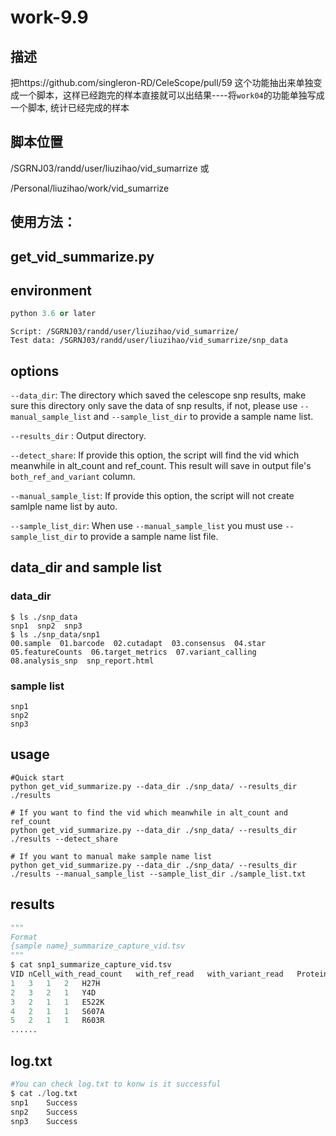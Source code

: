# work-9.9

## 描述

把https://github.com/singleron-RD/CeleScope/pull/59 这个功能抽出来单独变成一个脚本，这样已经跑完的样本直接就可以出结果----将`work04`的功能单独写成一个脚本, 统计已经完成的样本

## 脚本位置

/SGRNJ03/randd/user/liuzihao/vid_sumarrize 或 

/Personal/liuzihao/work/vid_sumarrize

## 使用方法：

## get_vid_summarize.py

## environment

```python
python 3.6 or later
```

```apl
Script: /SGRNJ03/randd/user/liuzihao/vid_sumarrize/
Test data: /SGRNJ03/randd/user/liuzihao/vid_sumarrize/snp_data
```

## options

`--data_dir`: The directory which saved the celescope snp results, make sure this directory only save the data of snp results, if not, please use  `--manual_sample_list` and `--sample_list_dir` to provide a sample name list.

 `--results_dir` : Output directory.

`--detect_share`: If provide this option, the script will find the vid which meanwhile in alt_count and ref_count. This result will save in output file's `both_ref_and_variant` column.

`--manual_sample_list`: If provide this option, the script will not create samlple name list by auto.

`--sample_list_dir`: When use `--manual_sample_list` you must use  `--sample_list_dir` to provide a sample name list file.

## data_dir  and sample list

### data_dir

```shell
$ ls ./snp_data
snp1  snp2  snp3
$ ls ./snp_data/snp1
00.sample  01.barcode  02.cutadapt  03.consensus  04.star  05.featureCounts  06.target_metrics  07.variant_calling  08.analysis_snp  snp_report.html
```

### sample  list

```shell
snp1
snp2
snp3
```

## usage

```shell
#Quick start
python get_vid_summarize.py --data_dir ./snp_data/ --results_dir ./results
```

```shell
# If you want to find the vid which meanwhile in alt_count and ref_count
python get_vid_summarize.py --data_dir ./snp_data/ --results_dir ./results --detect_share
```

```shell
# If you want to manual make sample name list
python get_vid_summarize.py --data_dir ./snp_data/ --results_dir ./results --manual_sample_list --sample_list_dir ./sample_list.txt
```

## results

```python
"""
Format
{sample name}_summarize_capture_vid.tsv 
"""
$ cat snp1_summarize_capture_vid.tsv 
VID	nCell_with_read_count	with_ref_read	with_variant_read	Protein
1	3	1	2	H27H
2	3	2	1	Y4D
3	2	1	1	E522K
4	2	1	1	S607A
5	2	1	1	R603R
......
```

## log.txt

```python
#You can check log.txt to konw is it successful
$ cat ./log.txt
snp1	Success
snp2	Success
snp3	Success
```